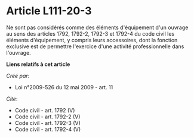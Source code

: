 # Article L111-20-3

Ne sont pas considérés comme des éléments d'équipement d'un ouvrage au sens des articles 1792, 1792-2, 1792-3 et 1792-4 du
code civil les éléments d'équipement, y compris leurs accessoires, dont la fonction exclusive est de permettre l'exercice
d'une activité professionnelle dans l'ouvrage.

**Liens relatifs à cet article**

_Créé par_:

  - Loi n°2009-526 du 12 mai 2009 - art. 11

_Cite_:

  - Code civil - art. 1792 (V)
  - Code civil - art. 1792-2 (V)
  - Code civil - art. 1792-3 (V)
  - Code civil - art. 1792-4 (V)
